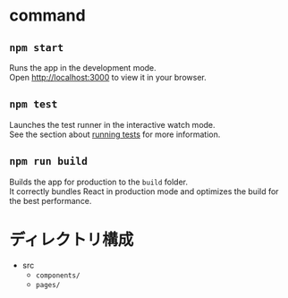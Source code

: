 # command
## `npm start`
Runs the app in the development mode.\
Open [http://localhost:3000](http://localhost:3000) to view it in your browser.

## `npm test`
Launches the test runner in the interactive watch mode.\
See the section about [running tests](https://facebook.github.io/create-react-app/docs/running-tests) for more information.

## `npm run build`
Builds the app for production to the `build` folder.\
It correctly bundles React in production mode and optimizes the build for the best performance.

# ディレクトリ構成
- src
  - `components/`
  - `pages/`
